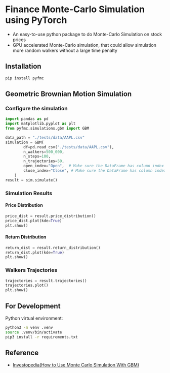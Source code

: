 # Finance Monte-Carlo Simulation using PyTorch

- An easy-to-use python package to do Monte-Carlo Simulation on stock prices
- GPU accelerated Monte-Carlo simulation, that could allow simulation more random walkers without a large time penalty

## Installation

```bash
pip install pyfmc
```

## Geometric Brownian Motion Simulation

### Configure the simulation

```python
import pandas as pd
import matplotlib.pyplot as plt
from pyfmc.simulations.gbm import GBM

data_path = "./tests/data/AAPL.csv"
simulation = GBM(
        df=pd.read_csv("./tests/data/AAPL.csv"),
        n_walkers=500_000,
        n_steps=100,
        n_trajectories=50,
        open_index="Open",  # Make sure the DataFrame has column index specified here
        close_index="Close", # Make sure the DataFrame has column index specified here
    )
result = sim.simulate()
```

### Simulation Results

#### Price Distribution

```python
price_dist = result.price_distribution()
price_dist.plot(kde=True)
plt.show()
```

#### Return Distribution

```python
return_dist = result.return_distribution()
return_dist.plot(kde=True)
plt.show()
```

### Walkers Trajectories

```python
trajectories = result.trajectories()
trajectories.plot()
plt.show()
```

## For Development

Python virtual environment:

```bash
python3 -m venv .venv
source .venv/bin/activate
pip3 install -r requirements.txt
```

## Reference

- [Investopedia(How to Use Monte Carlo Simulation With GBM)](https://www.investopedia.com/articles/07/montecarlo.asp)
